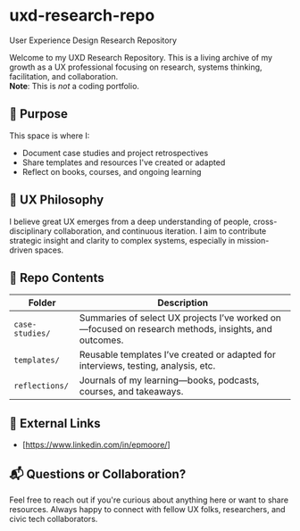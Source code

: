 # uxd-research-repo
User Experience Design Research Repository

Welcome to my UXD Research Repository. This is a living archive of my growth as a UX professional focusing on research, systems thinking, facilitation, and collaboration.  
**Note**: This is *not* a coding portfolio.

## 🌱 Purpose

This space is where I:
- Document case studies and project retrospectives
- Share templates and resources I've created or adapted
- Reflect on books, courses, and ongoing learning

## 🧠 UX Philosophy

I believe great UX emerges from a deep understanding of people, cross-disciplinary collaboration, and continuous iteration. I aim to contribute strategic insight and clarity to complex systems, especially in mission-driven spaces.

## 📂 Repo Contents

| Folder | Description |
|--------|-------------|
| `case-studies/` | Summaries of select UX projects I’ve worked on—focused on research methods, insights, and outcomes. |
| `templates/` | Reusable templates I’ve created or adapted for interviews, testing, analysis, etc. |
| `reflections/` | Journals of my learning—books, podcasts, courses, and takeaways. |

## 🔗 External Links

- [https://www.linkedin.com/in/epmoore/]

## 📬 Questions or Collaboration?

Feel free to reach out if you're curious about anything here or want to share resources. Always happy to connect with fellow UX folks, researchers, and civic tech collaborators.
